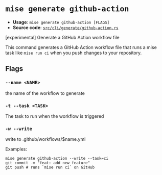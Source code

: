# `mise generate github-action`

- **Usage**: `mise generate github-action [FLAGS]`
- **Source code**: [`src/cli/generate/github-action.rs`](https://github.com/jdx/mise/blob/main/src/cli/generate/github-action.rs)

[experimental] Generate a GitHub Action workflow file

This command generates a GitHub Action workflow file that runs a mise task like `mise run ci`
when you push changes to your repository.

## Flags

### `--name <NAME>`

the name of the workflow to generate

### `-t --task <TASK>`

The task to run when the workflow is triggered

### `-w --write`

write to .github/workflows/$name.yml

Examples:

    mise generate github-action --write --task=ci
    git commit -m "feat: add new feature"
    git push # runs `mise run ci` on GitHub
